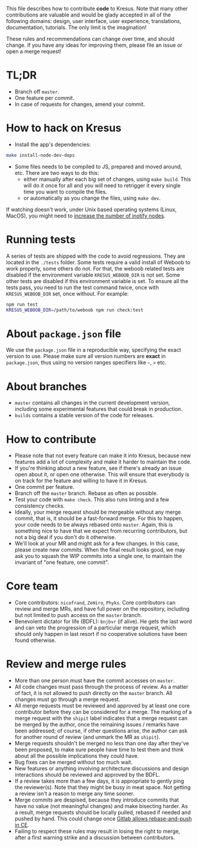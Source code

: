 This file describes how to contribute **code** to Kresus. Note that many other
contributions are valuable and would be glady accepted in all of the following
domains: design, user interface, user experience, translations, documentation,
tutorials. The only limit is the imagination!

These rules and recommendations can change over time, and should change. If you
have any ideas for improving them, please file an issue or open a merge
request!

# TL;DR

- Branch off `master`.
- One feature per commit.
- In case of requests for changes, amend your commit.

# How to hack on Kresus

- Install the app's dependencies:
```bash
make install-node-dev-deps
```
- Some files needs to be compiled to JS, prepared and moved around, etc. There
  are two ways to do this:
  - either manually after each big set of changes, using `make build`. This
    will do it once for all and you will need to retrigger it every single time
    you want to compile the files.
  - or automatically as you change the files, using `make dev`.

If watching doesn't work, under Unix based operating systems (Linux, MacOS),
you might need to [increase the number of inotify
nodes](https://confluence.jetbrains.com/display/IDEADEV/Inotify+Watches+Limit).

# Running tests
A series of tests are shipped with the code to avoid regressions. They are
located in the `./tests` folder.
Some tests require a valid install of Weboob to work properly, some others do not.
For that, the weboob related tests are disabled if the environment variable
`KRESUS_WEBOOB_DIR` is not set. Some other tests are disabled if this
environment variable is set.
To ensure all the tests pass, you need to run the test command twice, once with
`KRESUS_WEBOOB_DIR` set, once without. For example:
```bash
npm run test
KRESUS_WEBOOB_DIR=/path/to/weboob npm run check:test
```

# About `package.json` file

We use the `package.json` file in a reproducible way, specifying the exact
version to use. Please make sure all version numbers are **exact** in
`package.json`, thus using no version ranges specifiers like `~`, `>` etc.

# About branches

- `master` contains all changes in the current development version, including
  some experimental features that could break in production.
- `builds` contains a stable version of the code for releases.

# How to contribute

- Please note that not every feature can make it into Kresus, because new
  features add a lot of complexity and make it harder to maintain the code.
- If you're thinking about a new feature, see if there's already an issue open
  about it, or open one otherwise. This will ensure that everybody is on track
  for the feature and willing to have it in Kresus.
- One commit per feature.
- Branch off the `master` branch. Rebase as often as possible.
- Test your code with `make check`. This also runs linting and a few
  consistency checks.
- Ideally, your merge request should be mergeable without any merge commit,
  that is, it should be a fast-forward merge. For this to happen, your code
  needs to be always rebased onto `master`. Again, this is something nice to
  have that we expect from recurring contributors, but not a big deal if you
  don't do it otherwise.
- We'll look at your MR and might ask for a few changes. In this case, please
  create new commits. When the final result looks good, we may ask you to
  squash the WIP commits into a single one, to maintain the invariant of "one
  feature, one commit".

# Core team

- Core contributors: `nicofrand`, `ZeHiro`, `Phyks`. Core contributors can
  review and merge MRs, and have full power on the repository, including but
  not limited to push access on the `master` branch.
- Benevolent dictator for life (BDFL): `bnjbvr` (if alive). He gets the last
  word and can veto the progression of a particular merge request, which should
  only happen in last resort if no cooperative solutions have been found
  otherwise.

# Review and merge rules

- More than one person must have the commit accesses on `master`.
- All code changes must pass through the process of review. As a matter of
  fact, it is not allowed to push directly on the `master` branch. All changes
  must go through a merge request.
- All merge requests must be reviewed and approved by at least one core
  contributor before they can be considered for a merge. The marking of a merge
  request with the `shipit` label indicates that a merge request can be merged
  by the author, once the remaining issues / remarks have been addressed; of
  course, if other questions arise, the author can ask for another round of
  review (and unmark the MR as `shipit`).
- Merge requests shouldn't be merged no less than one day after they've been
  proposed, to make sure people have time to test them and think about all the
  possible implications they could have.
- Bug fixes can be merged without too much wait.
- New features or anything involving architecture discussions and design
  interactions should be reviewed and approved by the BDFL.
- If a review takes more than a few days, it is appropriate to gently ping the
  reviewer(s). Note that they might be busy in meat space. Not getting a review
  isn't a reason to merge any time sooner.
- Merge commits are despised, because they introduce commits that have no value
  (not meaningful changes) and make bisecting harder. As a result, merge
  requests should be locally pulled, rebased if needed and pushed by hand. This
  could change once [Gitlab allows rebase-and-push in
  CE](https://gitlab.com/gitlab-org/gitlab-ce/issues/20076).
- Failing to respect these rules may result in losing the right to merge, after
  a first warning strike and a discussion between contributors.
